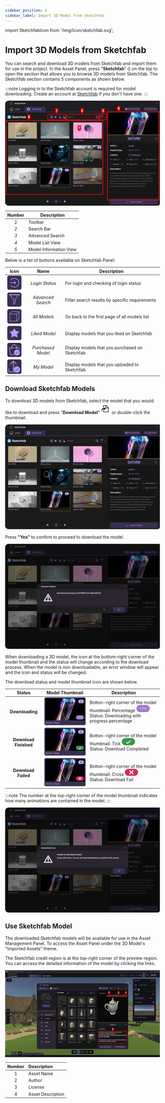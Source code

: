```yaml
---
sidebar_position: 4
sidebar_label: Import 3D Model From Sketchfab
---
```


import SketchfabIcon from '/img/Icon/sketchfab.svg';

# Import 3D Models from Sketchfab

You can search and download 3D models from Sketchfab and import them for use in the project. In the Asset Panel, press "**Sketchfab**" (<SketchfabIcon className="XRCCIcon"/>) on the top to open the section that allows you to browse 3D models from Sketchfab. The Sketchfab section contains 5 components as shown below.

:::note
Logging in to the Sketchfab account is required for model downloading. 
Create an account at [Sketchfab](https://sketchfab.com/signup) if you don't have one.
:::

![](/img/SketchFab/SketchFabPanel.png)

  |Number                    |                  Description                   |
  |:------------------------:|----------------------------------------------|
  |*1*                       |                 Toolbar                      |
  |*2*                       |                   Search Bar                 |
  |*3*                       |               Advenced Search                |
  |*4*                       |              Model List View                 |
  |*5*                       |              Model Information View          |

Below is a list of buttons available on Sketchfab Panel:

| Icon                                                                 | Name               | Description                                           |
|----------------------------------------------------------------------|:------------------:|-------------------------------------------------------|
| ![](/img/SketchFab/Icon/LoginStatus.png)       | *Login Status*     | For login and checking of login status                |
| ![](/img/SketchFab/Icon/AdvenceSearch.png)        | *Advanced Search*   | Filter search results by specific requirements        |
| ![](/img/SketchFab/Icon/AllModel.png)        | *All Models*    | Go back to the first page of all models list |
| ![](/img/SketchFab/Icon/LikedModel.png)        | *Liked Model*      | Display models that you liked on  Sketchfab           |
| ![](/img/SketchFab/Icon/PurchasedModel.png)        | *Purchased Model*  | Display models that you purchased on Sketchfab        |
| ![](/img/SketchFab/Icon/MyModel.png)        | *My Model*         | Display models that you uploaded to Sketchfab         |


## Download Sketchfab Models

To download 3D models from Sketchfab, select the model that you would like to download and press "**Download Model**"![](/img/media/media/image72.png) or double-click the thumbnail.

![](/img/SketchFab/DownloadModel.png)

Press **"Yes"** to confirm to proceed to download the model.

![](/img/SketchFab/DialogPanel.png)

When downloading a 3D model, the icon at the bottom-right corner of the model thumbnail and the status will change according to the download process. When the model is non downloadable, an error window will appear and the icon and status will be changed.

The download status and model thumbnail icon are shown below.

| Status           | Model Thumbnail   | Description                  |
|:----------------:|:-----------------:|------------------------------|
| **Downloading** | ![](/img/SketchFab/Downloading.png) | Botton-right corner of the model thumbnail: Percentage ![](/img/SketchFab/DownloadingIcon.png) <br/>Status: Downloading with progress percentage |
| **Download Finished** | ![](/img/SketchFab/Downloaded.png) | Botton-right corner of the model thumbnail: Tick ![](/img/SketchFab/DoneIcon.png) <br/>Status: Download Completed    |
| **Download Failed** | ![](/img/SketchFab/DownloadFail.png) | Botton-right corner of the model thumbnail: Cross ![](/img/SketchFab/FailIcon.png) <br/>Status: Download Fail    |

:::note
 The number at the top-right corner of the model thumbnail indicates  how many animations are contained in the model.
 :::

![](/img/SketchFab/Error.png)

## Use Sketchfab Model

The downloaded Sketchfab models will be available for use in the Asset Management Panel. To access the Asset Panel under the 3D Model's "Imported Assets" theme. 

The Sketchfab credit region is at the top-right corner of the preview region. You can access the detailed information of the model by clicking the links.

![](/img/SketchFab/DetailedInformation.png)

|Number|Description|
|:----:|:----------|
|1|Asset Name|
|2|Author|
|3|License|
|4|Asset Description|
